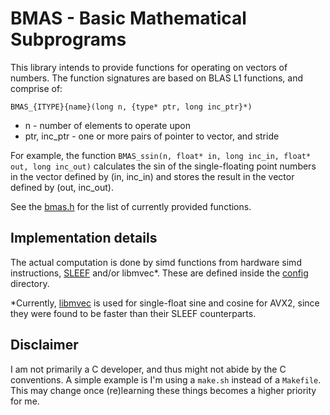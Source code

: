 # BMAS - Basic Mathematical Subprograms

This library intends to provide functions for operating on vectors of numbers.
The function signatures are based on BLAS L1 functions, and comprise of:

```
BMAS_{ITYPE}{name}(long n, {type* ptr, long inc_ptr}*)
```

- n - number of elements to operate upon
- ptr, inc_ptr - one or more pairs of pointer to vector, and stride

For example, the function `BMAS_ssin(n, float* in, long inc_in, float* out, long inc_out)` calculates the sin of the single-floating point numbers in the vector defined by (in, inc\_in) and stores the result in the vector defined by (out, inc\_out).

See the [bmas.h](./bmas.h) for the list of currently provided functions.

## Implementation details

The actual computation is done by simd functions from hardware simd instructions, [SLEEF](https://sleef.org/) and/or libmvec*. These are defined inside the [config](./config/) directory. 

*Currently, [libmvec](https://github.com/sgallagher/glibc/blob/master/sysdeps/unix/sysv/linux/x86_64/libmvec.abilist) is used for single-float sine and cosine for AVX2, since they were found to be faster than their SLEEF counterparts.

## Disclaimer

I am not primarily a C developer, and thus might not abide by the C conventions. A simple example is I'm using a `make.sh` instead of a `Makefile`. This may change once (re)learning these things becomes a higher priority for me.

